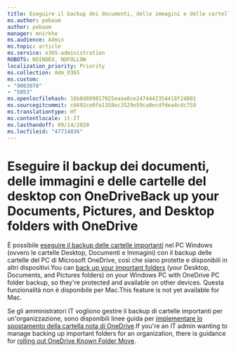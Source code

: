 ```yaml
---
title: Eseguire il backup dei documenti, delle immagini e delle cartelle del desktop con OneDrive
ms.author: pebaum
author: pebaum
manager: mnirkhe
ms.audience: Admin
ms.topic: article
ms.service: o365-administration
ROBOTS: NOINDEX, NOFOLLOW
localization_priority: Priority
ms.collection: Adm_O365
ms.custom:
- "9003078"
- "5853"
ms.openlocfilehash: 16b8d889017025eaaa0ce2474442354418f24801
ms.sourcegitcommit: c6692ce0fa1358ec3529e59ca0ecdfdea4cdc759
ms.translationtype: HT
ms.contentlocale: it-IT
ms.lasthandoff: 09/14/2020
ms.locfileid: "47714836"
---
```

# <a name="back-up-your-documents-pictures-and-desktop-folders-with-onedrive"></a><span data-ttu-id="999b4-102">Eseguire il backup dei documenti, delle immagini e delle cartelle del desktop con OneDrive</span><span class="sxs-lookup"><span data-stu-id="999b4-102">Back up your Documents, Pictures, and Desktop folders with OneDrive</span></span>

<span data-ttu-id="999b4-103">È possibile [eseguire il backup delle cartelle importanti](https://support.office.com/article/d61a7930-a6fb-4b95-b28a-6552e77c3057) nel PC Windows (ovvero le cartelle Desktop, Documenti e Immagini) con il backup delle cartelle del PC di Microsoft OneDrive, così che siano protette e disponibili in altri dispositivi.</span><span class="sxs-lookup"><span data-stu-id="999b4-103">You can [back up your important folders](https://support.office.com/article/d61a7930-a6fb-4b95-b28a-6552e77c3057)  (your Desktop, Documents, and Pictures folders) on your Windows PC with OneDrive PC folder backup, so they're protected and available on other devices.</span></span> <span data-ttu-id="999b4-104">Questa funzionalità non è disponibile per Mac.</span><span class="sxs-lookup"><span data-stu-id="999b4-104">This feature is not yet available for Mac.</span></span>  

<span data-ttu-id="999b4-105">Se gli amministratori IT vogliono gestire il backup di cartelle importanti per un'organizzazione, sono disponibili linee guida per [implementare lo spostamento della cartella nota di OneDrive](https://docs.microsoft.com/onedrive/redirect-known-folders).</span><span class="sxs-lookup"><span data-stu-id="999b4-105">If you're an IT admin wanting to manage backing up important folders for an organization, there is guidance for [rolling out OneDrive Known Folder Move](https://docs.microsoft.com/onedrive/redirect-known-folders).</span></span>
